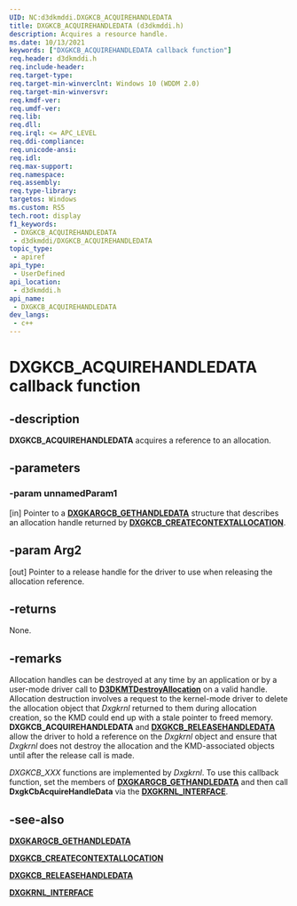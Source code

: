 ```yaml
---
UID: NC:d3dkmddi.DXGKCB_ACQUIREHANDLEDATA
title: DXGKCB_ACQUIREHANDLEDATA (d3dkmddi.h)
description: Acquires a resource handle.
ms.date: 10/13/2021
keywords: ["DXGKCB_ACQUIREHANDLEDATA callback function"]
req.header: d3dkmddi.h
req.include-header: 
req.target-type: 
req.target-min-winverclnt: Windows 10 (WDDM 2.0)
req.target-min-winversvr: 
req.kmdf-ver: 
req.umdf-ver: 
req.lib: 
req.dll: 
req.irql: <= APC_LEVEL
req.ddi-compliance: 
req.unicode-ansi: 
req.idl: 
req.max-support: 
req.namespace: 
req.assembly: 
req.type-library: 
targetos: Windows
ms.custom: RS5
tech.root: display
f1_keywords:
 - DXGKCB_ACQUIREHANDLEDATA
 - d3dkmddi/DXGKCB_ACQUIREHANDLEDATA
topic_type:
 - apiref
api_type:
 - UserDefined
api_location:
 - d3dkmddi.h
api_name:
 - DXGKCB_ACQUIREHANDLEDATA
dev_langs:
 - c++
---
```


# DXGKCB_ACQUIREHANDLEDATA callback function

## -description

**DXGKCB_ACQUIREHANDLEDATA** acquires a reference to an allocation.

## -parameters

### -param unnamedParam1

[in] Pointer to a [**DXGKARGCB_GETHANDLEDATA**](ns-d3dkmddi-_dxgkargcb_gethandledata.md) structure that describes an allocation handle returned by [**DXGKCB_CREATECONTEXTALLOCATION**](nc-d3dkmddi-dxgkcb_createcontextallocation.md).

## -param Arg2

[out] Pointer to a release handle for the driver to use when releasing the allocation reference.

## -returns

None.

## -remarks

Allocation handles can be destroyed at any time by an application or by a user-mode driver call to [**D3DKMTDestroyAllocation**](../d3dkmthk/nf-d3dkmthk-d3dkmtcreateallocation.md) on a valid handle. Allocation destruction involves a request to the kernel-mode driver to delete the allocation object that *Dxgkrnl* returned to them during allocation creation, so the KMD could end up with a stale pointer to freed memory. **DXGKCB_ACQUIREHANDLEDATA** and [**DXGKCB_RELEASEHANDLEDATA**](nc-d3dkmddi-dxgkcb_releasehandledata.md) allow the driver to hold a reference on the *Dxgkrnl* object and ensure that *Dxgkrnl* does not destroy the allocation and the KMD-associated objects until after the release call is made.

*DXGKCB_XXX* functions are implemented by *Dxgkrnl*. To use this callback function, set the members of [**DXGKARGCB_GETHANDLEDATA**](ns-d3dkmddi-_dxgkargcb_gethandledata.md) and then call **DxgkCbAcquireHandleData** via the [**DXGKRNL_INTERFACE**](../dispmprt/ns-dispmprt-_dxgkrnl_interface.md).

## -see-also

[**DXGKARGCB_GETHANDLEDATA**](ns-d3dkmddi-_dxgkargcb_gethandledata.md)

[**DXGKCB_CREATECONTEXTALLOCATION**](nc-d3dkmddi-dxgkcb_createcontextallocation.md)

[**DXGKCB_RELEASEHANDLEDATA**](nc-d3dkmddi-dxgkcb_releasehandledata.md)

[**DXGKRNL_INTERFACE**](../dispmprt/ns-dispmprt-_dxgkrnl_interface.md)
